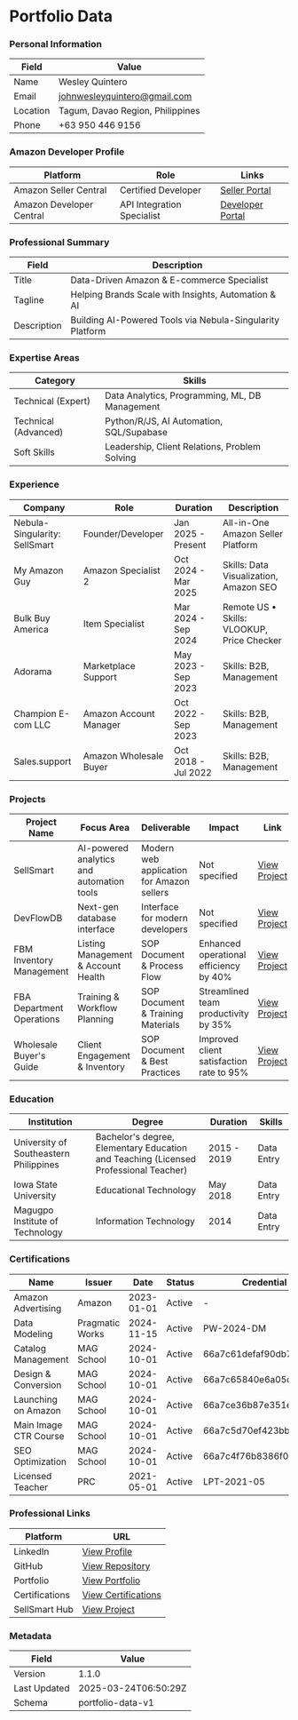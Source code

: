 # Portfolio Data

### Personal Information

| **Field**     | **Value**                                |
|---------------|------------------------------------------|
| Name          | Wesley Quintero                          |
| Email         | [johnwesleyquintero@gmail.com](mailto:johnwesleyquintero@gmail.com) |
| Location      | Tagum, Davao Region, Philippines         |
| Phone         | +63 950 446 9156                         |

### Amazon Developer Profile

| **Platform**                  | **Role**                     | **Links**                                      |
|-------------------------------|------------------------------|------------------------------------------------|
| Amazon Seller Central        | Certified Developer          | [Seller Portal](https://sellercentral.amazon.com/) |
| Amazon Developer Central      | API Integration Specialist  | [Developer Portal](https://developer.amazon.com/) |

### Professional Summary

| **Field**       | **Description**                                                                 |
|-----------------|---------------------------------------------------------------------------------|
| Title           | Data-Driven Amazon & E-commerce Specialist                                     |
| Tagline         | Helping Brands Scale with Insights, Automation & AI                           |
| Description     | Building AI-Powered Tools via Nebula-Singularity Platform                      |

### Expertise Areas

| **Category**               | **Skills**                                                                     |
|----------------------------|-------------------------------------------------------------------------------|
| Technical (Expert)         | Data Analytics, Programming, ML, DB Management                               |
| Technical (Advanced)       | Python/R/JS, AI Automation, SQL/Supabase                                      |
| Soft Skills                 | Leadership, Client Relations, Problem Solving                                 |

### Experience

| **Company**               | **Role**                     | **Duration**           | **Description**                              |
|---------------------------|------------------------------|------------------------|----------------------------------------------|
| Nebula-Singularity: SellSmart | Founder/Developer | Jan 2025 - Present | All-in-One Amazon Seller Platform           |
| My Amazon Guy             | Amazon Specialist 2         | Oct 2024 - Mar 2025   | Skills: Data Visualization, Amazon SEO      |
| Bulk Buy America          | Item Specialist             | Mar 2024 - Sep 2024    | Remote US • Skills: VLOOKUP, Price Checker  |
| Adorama                   | Marketplace Support         | May 2023 - Sep 2023    | Skills: B2B, Management                     |
| Champion E-com LLC        | Amazon Account Manager      | Oct 2022 - Sep 2023    | Skills: B2B, Management                     |
| Sales.support             | Amazon Wholesale Buyer      | Oct 2018 - Jul 2022    | Skills: B2B, Management                     |

### Projects

| **Project Name**           | **Focus Area**                                | **Deliverable**                                      | **Impact**                                                  | **Link**                                      |
|----------------------------|----------------------------------------------|------------------------------------------------------|--------------------------------------------------------------|-----------------------------------------------|
| SellSmart                  | AI-powered analytics and automation tools     | Modern web application for Amazon sellers            | Not specified                                               | [View Project](https://sellsmart-hub.vercel.app/) |
| DevFlowDB                  | Next-gen database interface                  | Interface for modern developers                      | Not specified                                               | [View Project](https://devflowdb.vercel.app/) |
| FBM Inventory Management   | Listing Management & Account Health           | SOP Document & Process Flow                          | Enhanced operational efficiency by 40%                      | [View Project](https://sellsmart-docs.vercel.app/) |
| FBA Department Operations  | Training & Workflow Planning                  | SOP Document & Training Materials                    | Streamlined team productivity by 35%                        | [View Project](https://sellsmart-docs.vercel.app/) |
| Wholesale Buyer's Guide   | Client Engagement & Inventory                 | SOP Document & Best Practices                        | Improved client satisfaction rate to 95%                   | [View Project](https://sellsmart-docs.vercel.app/) |

### Education

| **Institution**                          | **Degree**                                 | **Duration**           | **Skills**       |
|-------------------------------------------|--------------------------------------------|------------------------|------------------|
| University of Southeastern Philippines    | Bachelor's degree, Elementary Education and Teaching (Licensed Professional Teacher) | 2015 - 2019 | Data Entry |
| Iowa State University                     | Educational Technology                   | May 2018               | Data Entry       |
| Magugpo Institute of Technology          | Information Technology                   | 2014                   | Data Entry       |

### Certifications

| **Name**                | **Issuer**       | **Date**       | **Status** | **Credential ID**               |
|-------------------------|------------------|----------------|------------|----------------------------------|
| Amazon Advertising      | Amazon           | 2023-01-01     | Active     | -                                |
| Data Modeling           | Pragmatic Works  | 2024-11-15     | Active     | PW-2024-DM                       |
| Catalog Management       | MAG School       | 2024-10-01     | Active     | 66a7c61defaf90db750bde04        |
| Design & Conversion      | MAG School       | 2024-10-01     | Active     | 66a7c65840e6a05d9005d5eb        |
| Launching on Amazon     | MAG School       | 2024-10-01     | Active     | 66a7ce36b87e351e77072f99        |
| Main Image CTR Course   | MAG School       | 2024-10-01     | Active     | 66a7c5d70ef423bb240bd554        |
| SEO Optimization        | MAG School       | 2024-10-01     | Active     | 66a7c4f76b8386f0560b9407        |
| Licensed Teacher        | PRC              | 2021-05-01     | Active     | LPT-2021-05                     |

### Professional Links

| **Platform**   | **URL**                                      |
|----------------|----------------------------------------------|
| LinkedIn       | [View Profile](https://www.linkedin.com/in/wesleyquintero/) |
| GitHub         | [View Repository](https://github.com/johnwesleyquintero)    |
| Portfolio      | [View Portfolio](https://wesleyquintero-dev.vercel.app/) |
| Certifications | [View Certifications](https://www.linkedin.com/in/wesleyquintero/details/certifications/) |
| SellSmart Hub  | [View Project](https://sellsmart-hub.vercel.app/) |

### Metadata

| Field         | Value                                    |
|---------------|------------------------------------------|
| Version       | <span class="badge active">1.1.0</span> |
| Last Updated  | <span class="badge">2025-03-24T06:50:29Z</span> |
| Schema        | <span class="badge active">portfolio-data-v1</span> |

